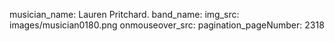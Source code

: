 musician_name: Lauren Pritchard.
band_name: 
img_src: images/musician0180.png
onmouseover_src: 
pagination_pageNumber: 2318